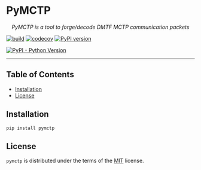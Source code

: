# PyMCTP

<p align="center">
    <em>PyMCTP is a tool to forge/decode DMTF MCTP communication packets</em>
</p>

[![build](https://github.com/jls5177/mctp-emu/workflows/Build/badge.svg)](https://github.com/jls5177/mctp-emu/actions)
[![codecov](https://codecov.io/gh/jls5177/mctp-emu/branch/master/graph/badge.svg)](https://codecov.io/gh/jls5177/mctp-emu)
[![PyPI version](https://badge.fury.io/py/pymctp.svg)](https://badge.fury.io/py/pymctp)
<!-- [![PyPI - Version](https://img.shields.io/pypi/v/pymctp.svg)](https://pypi.org/project/pymctp) -->
[![PyPI - Python Version](https://img.shields.io/pypi/pyversions/pymctp.svg)](https://pypi.org/project/pymctp)

-----

## Table of Contents

- [Installation](#installation)
- [License](#license)

## Installation

```console
pip install pymctp
```

## License

`pymctp` is distributed under the terms of the [MIT](https://spdx.org/licenses/MIT.html) license.
